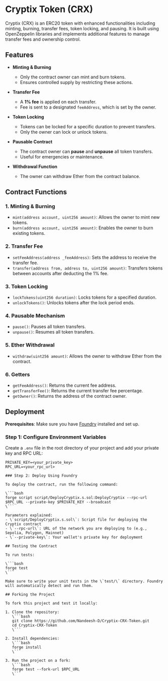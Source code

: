 # Cryptix Token (CRX)

Cryptix (CRX) is an ERC20 token with enhanced functionalities including minting, burning, transfer fees, token locking, and pausing. It is built using OpenZeppelin libraries and implements additional features to manage transfer fees and ownership control.

## Features

- **Minting & Burning**
  - Only the contract owner can mint and burn tokens.
  - Ensures controlled supply by restricting these actions.

- **Transfer Fee**
  - A **1% fee** is applied on each transfer.
  - Fee is sent to a designated `feeAddress`, which is set by the owner.

- **Token Locking**
  - Tokens can be locked for a specific duration to prevent transfers.
  - Only the owner can lock or unlock tokens.

- **Pausable Contract**
  - The contract owner can **pause** and **unpause** all token transfers.
  - Useful for emergencies or maintenance.

- **Withdrawal Function**
  - The owner can withdraw Ether from the contract balance.

## Contract Functions

### 1. Minting & Burning
- `mint(address account, uint256 amount)`: Allows the owner to mint new tokens.
- `burn(address account, uint256 amount)`: Enables the owner to burn existing tokens.

### 2. Transfer Fee
- `setFeeAddress(address _feeAddress)`: Sets the address to receive the transfer fee.
- `transfer(address from, address to, uint256 amount)`: Transfers tokens between accounts after deducting the 1% fee.

### 3. Token Locking
- `lockTokens(uint256 duration)`: Locks tokens for a specified duration.
- `unlockTokens()`: Unlocks tokens after the lock period ends.

### 4. Pausable Mechanism
- `pause()`: Pauses all token transfers.
- `unpause()`: Resumes all token transfers.

### 5. Ether Withdrawal
- `withdraw(uint256 amount)`: Allows the owner to withdraw Ether from the contract.

### 6. Getters
- `getFeeAddress()`: Returns the current fee address.
- `getTransferFee()`: Returns the current transfer fee percentage.
- `getOwner()`: Returns the address of the contract owner.

## Deployment

**Prerequisites**: Make sure you have [Foundry](https://book.getfoundry.sh/) installed and set up.

### Step 1: Configure Environment Variables

Create a `.env` file in the root directory of your project and add your private key and RPC URL:
```env
PRIVATE_KEY=<your_private_key>
RPC_URL=<your_rpc_url>

### Step 2: Deploy Using Foundry

To deploy the contract, run the following command:

\```bash
forge script script/DeployCryptix.s.sol:DeployCryptix --rpc-url $RPC_URL --private-key $PRIVATE_KEY --broadcast
\```

Parameters explained:
- \`script/DeployCryptix.s.sol\`: Script file for deploying the Cryptix contract
- \`--rpc-url\`: URL of the network you are deploying to (e.g., Sepolia, Polygon, Mainnet)
- \`--private-key\`: Your wallet's private key for deployment

## Testing the Contract

To run tests:

\```bash
forge test
\```

Make sure to write your unit tests in the \`test/\` directory. Foundry will automatically detect and run them.

## Forking the Project

To fork this project and test it locally:

1. Clone the repository:
   \```bash
   git clone https://github.com/Nandeesh-D/Cryptix-CRX-Token.git
   cd Cryptix-CRX-Token
   \```

2. Install dependencies:
   \```bash
   forge install
   \```

3. Run the project on a fork:
   \```bash
   forge test --fork-url $RPC_URL
   \```
